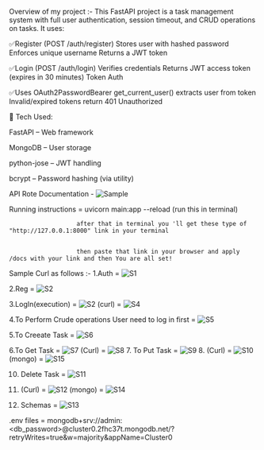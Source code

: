 Overview of my project :-
This FastAPI project is a task management system with full user authentication, session timeout, and CRUD operations on tasks. It uses:

✅Register (POST /auth/register)
  Stores user with hashed password
  Enforces unique username
  Returns a JWT token

✅Login (POST /auth/login)
   Verifies credentials
   Returns JWT access token (expires in 30 minutes)
   Token Auth

✅Uses OAuth2PasswordBearer
   get_current_user() extracts user from token
   Invalid/expired tokens return 401 Unauthorized

🔧 Tech Used:

FastAPI – Web framework

MongoDB – User storage

python-jose – JWT handling

bcrypt – Password hashing (via utility)

API Rote Documentation - ![Sample](https://github.com/user-attachments/assets/ceb57ff1-ba6f-4945-aead-db1e978cea6b)

Running instructions = uvicorn main:app --reload (run this in terminal)


                       after that in terminal you 'll get these type of "http://127.0.0.1:8000" link in your terminal

                       
                       then paste that link in your browser and apply /docs with your link and then You are all set!

                       
Sample Curl as follows :-
1.Auth = ![S1](https://github.com/user-attachments/assets/39c2d974-a617-4322-9f0a-21d4d942efcc)

2.Reg = ![S2](https://github.com/user-attachments/assets/b0919941-2e51-463a-bee7-a4e4e8413531)

3.LogIn(execution) = ![S2](https://github.com/user-attachments/assets/01537628-4ae6-4e23-a25f-5851f000df5d)
       (curl) = ![S4](https://github.com/user-attachments/assets/6a5c868c-b930-4d34-8ca8-cb67d86536c5)
       
4.To Perform Crude operations User need to log in first = ![S5](https://github.com/user-attachments/assets/6e64c3a8-ede9-4302-861e-675d88e773d7)

5.To Creeate Task = ![S6](https://github.com/user-attachments/assets/e28ccbe5-e5cd-454b-b8e5-9eb44387c13a)

6.To Get Task = ![S7](https://github.com/user-attachments/assets/04104300-9a89-4bee-a277-1ef2e469f543)
      (Curl) = ![S8](https://github.com/user-attachments/assets/ab1bf54f-13bf-493d-9292-3d1c407351f7)
7. To Put Task = ![S9](https://github.com/user-attachments/assets/c1e58259-c0b6-4953-ab23-3595aa586c26)
8. 
       (Curl) = ![S10](https://github.com/user-attachments/assets/b27799fa-1d8f-4815-95a2-1d556e9c4374)
       (mongo) = ![S15](https://github.com/user-attachments/assets/1f1cb5e7-3c6f-49d9-b90a-c2f19601eef2)
   
   

10. Delete Task = ![S11](https://github.com/user-attachments/assets/887e03fc-245f-46d7-919e-2a975405cb14)
11. 
       (Curl) = ![S12](https://github.com/user-attachments/assets/58618f85-3ca4-46fe-9d4f-c895db2228e4)
        (mongo) =    ![S14](https://github.com/user-attachments/assets/e0d402ce-697b-4d00-ae57-aa3a060f136d)


12. Schemas = ![S13](https://github.com/user-attachments/assets/3aad66da-9954-4505-a9cc-01ddb9bcc80c)

.env files = mongodb+srv://admin:<db_password>@cluster0.2fhc37t.mongodb.net/?retryWrites=true&w=majority&appName=Cluster0
     










